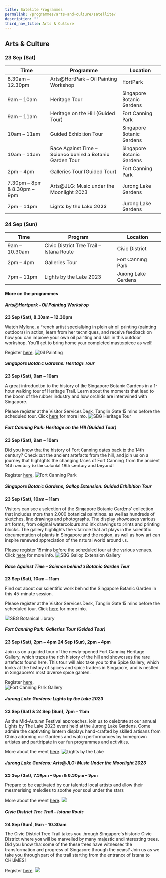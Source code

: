 ```yaml
---
title: Satelite Programmes
permalink: /programmes/arts-and-culture/satellite/
description: ""
third_nav_title: Arts & Culture
---
```

## Arts &amp; Culture

### 23 Sep (Sat) <br>


| Time | Programme | Location |
| -------- | -------- | -------- |
| 8.30am – 12.30pm | Arts@HortPark – Oil Painting Workshop | HortPark |
| 9am – 10am | Heritage Tour | Singapore Botanic Gardens |
| 9am – 11am | Heritage on the Hill (Guided Tour) | Fort Canning Park |
| 10am – 11am | Guided Exhibition Tour | Singapore Botanic Gardens    |
| 10am – 11am | Race Against Time – Science behind a Botanic Garden Tour | Singapore Botanic Gardens |
| 2pm – 4pm | Galleries Tour (Guided Tour) | Fort Canning Park |
| 7.30pm – 8pm &amp; 8.30pm – 9pm | Arts@JLG: Music under the Moonlight 2023 |Jurong Lake Gardens |
| 7pm – 11pm | Lights by the Lake 2023 | Jurong Lake Gardens |







### 24 Sep (Sun) <br>



| Time | Program | Location |
| -------- | -------- | -------- |
| 9am – 10.30am | Civic District Tree Trail – Istana Route | Civic District |
| 2pm – 4pm  | Galleries Tour  |  Fort Canning Park |
| 7pm – 11pm | Lights by the Lake 2023 | Jurong Lake Gardens |




#### More on the programmes


##### **Arts@Hortpark – Oil Painting Workshop**
**23 Sep (Sat), 8.30am – 12.30pm**

Watch Mylène, a French artist specialising in plein air oil painting (painting outdoors) in action, learn from her techniques, and receive feedback on how you can improve your own oil painting and skill in this outdoor workshop. You’ll get to bring home your completed masterpiece as well!

Register [here](https://www.nparks.gov.sg/activities/events-and-workshops/2023/9/arts@hortpark---oil-painting-workshop---23-sep-2023).
![Oil Painting](/images/oil%20painting.png)


##### **Singapore Botanic Gardens: Heritage Tour** <br>

**23 Sep (Sat), 9am – 10am**

A great introduction to the history of the Singapore Botanic Gardens in a 1-hour walking tour of Heritage Trail. Learn about the moments that lead to the boom of the rubber industry and how orchids are intertwined with Singapore.  

Please register at the Visitor Services Desk, Tanglin Gate 15 mins before the scheduled tour. Click [here](https://www.nparks.gov.sg/activities/events-and-workshops/2023/9/heritage-tour) for more info.
![SBG Heritage Tour](/images/sbg%20heritage%20tour.PNG)


##### **Fort Canning Park: Heritage on the Hill (Guided Tour)** <br>
**23 Sep (Sat), 9am – 10am**

Did you know that the history of Fort Canning dates back to the 14th century? Check out the ancient artefacts from the hill, and join us on a journey that highlights the changing faces of Fort Canning, from the ancient 14th century to the colonial 19th century and beyond! 

Register [here](https://form.gov.sg/64e6fb01bab63100113af58a).
![Fort Canning Park](/images/heritage%20on%20the%20hill%20trail.jpeg)

##### **Singapore Botanic Gardens, Gallop Extension: Guided Exhibition Tour** <br> 
**23 Sep (Sat), 10am – 11am**

Visitors can see a selection of the Singapore Botanic Gardens’ collection that includes more than 2,000 botanical paintings, as well as hundreds of sketches, line drawings and photographs. The display showcases various art forms, from original watercolours and ink drawings to prints and printing blocks. The gallery highlights the vital role that art plays in the scientific documentation of plants in Singapore and the region, as well as how art can inspire renewed appreciation of the natural world around us.

Please register 15 mins before the scheduled tour at the various venues. Click [here](https://www.nparks.gov.sg/sbg/whats-happening/calendar-of-events/guided-exhibition-tour-sep-oct-2023) for more info.
 ![SBG Gallop Extension Gallery](/images/gallop%20extension%20gallery.PNG)

##### **Race Against Time – Science behind a Botanic Garden Tour** <br> 
**23 Sep (Sat), 10am – 11am**

Find out about our scientific work behind the Singapore Botanic Garden in this 45-minute session. <br> 

Please register at the Visitor Services Desk, Tanglin Gate 15 mins before the scheduled tour. Click
[here](nparks_sbg_visitor_services@nparks.gov.sg) for more info.

![SBG Botanical Library](/images/race%20against%20time%2002.jpeg)

##### **Fort Canning Park: Galleries Tour (Guided Tour)** 

**23 Sep (Sat), 2pm – 4pm**
**24 Sep (Sun), 2pm – 4pm**

Join us on a guided tour of the newly-opened Fort Canning Heritage Gallery, which traces the rich history of the hill and showcases the rare artefacts found here. This tour will also take you to the Spice Gallery, which looks at the history of spices and spice traders in Singapore, and is nestled in Singapore's most diverse spice garden. 

Register [here](https://form.gov.sg/64e6fb01bab63100113af58a).	
![Fort Canning Park Gallery](/images/fcp%20galleries%20tour.jpeg)

##### **Jurong Lake Gardens: Lights by the Lake 2023** 
**23 Sep (Sat) &amp; 24 Sep (Sun), 7pm – 11pm**

As the Mid-Autumn Festival approaches, join us to celebrate at our annual Lights by The Lake 2023 event held at the Jurong Lake Gardens. Come admire the captivating lantern displays hand-crafted by skilled artisans from China adorning our Gardens and watch performances by homegrown artistes and participate in our fun programmes and activities. 

More about the event [here](https://www.nparks.gov.sg/activities/events-and-workshops/2023/9/lights-by-the-lake-2023-festival-of-lights).
![Lights by the Lake](/images/lights%20by%20the%20lake.jfif)


##### **Jurong Lake Gardens: Arts@JLG: Music Under the Moonlight 2023** 
**23 Sep (Sat), 7.30pm – 8pm &amp; 8.30pm – 9pm**

Prepare to be captivated by our talented local artists and allow their mesmerising melodies to soothe your soul under the stars!

More about the event [here](https://www.nparks.gov.sg/activities/events-and-workshops/2023/9/lights-by-the-lake-2023-festival-of-lights).
![](/images/music%20under%20the%20moonlight%20jlg.png)

##### **Civic District Tree Trail – Istana Route** <br> 
**24 Sep (Sun), 9am – 10.30am**

The Civic District Tree Trail takes you through Singapore's historic Civic District where you will be marvelled by many majestic and interesting trees. Did you know that some of the these trees have witnessed the transformation and progress of Singapore through the years? Join us as we take you through part of the trail starting from the entrance of Istana to CHIJMES! <br> 

Register [here](https://www.nparks.gov.sg/activities/events-and-workshops/2022/1/civic-district-tree-trail---istana-route-24-sept-2023-9am).
![](/images/cd%20tree%20trail.JPG)